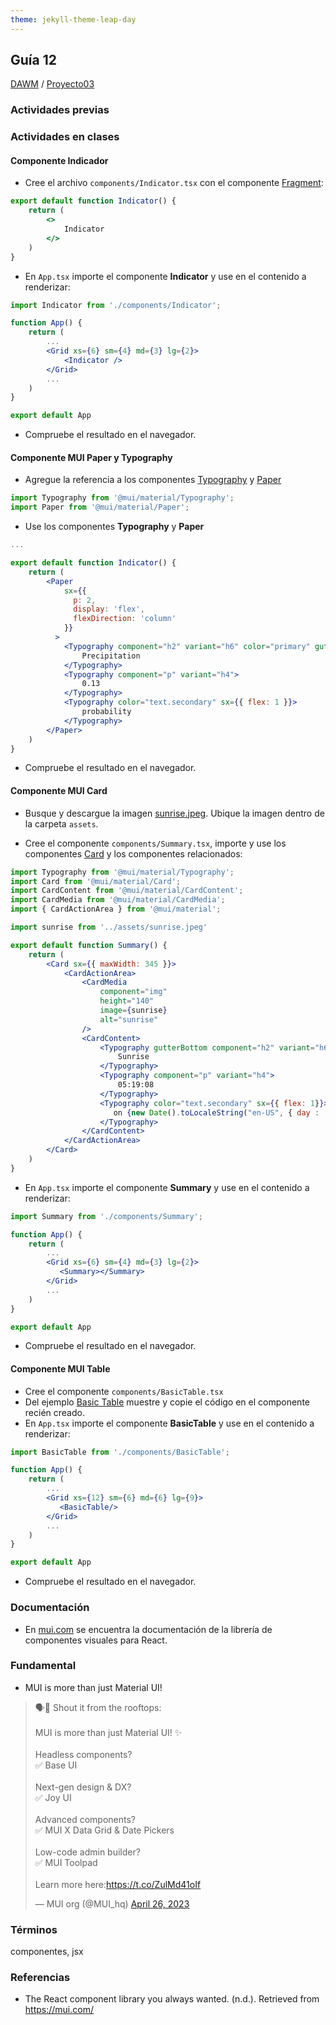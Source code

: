```yaml
---
theme: jekyll-theme-leap-day
---
```


## Guía 12

[DAWM](/DAWM/) / [Proyecto03](/DAWM/proyectos/2024/proyecto03)

### Actividades previas

### Actividades en clases

#### Componente Indicador

* Cree el archivo `components/Indicator.tsx` con el componente [Fragment](https://es.react.dev/reference/react/Fragment#fragment):

```jsx
export default function Indicator() {
    return (
       	<>
            Indicator
        </> 
    )
}
```
* En `App.tsx` importe el componente **Indicator** y use en el contenido a renderizar:

```jsx
import Indicator from './components/Indicator';

function App() {
	return (
		...
		<Grid xs={6} sm={4} md={3} lg={2}>
			<Indicator />
	    </Grid>        
		...
	)
}

export default App
```

* Compruebe el resultado en el navegador.

#### Componente MUI Paper y Typography

* Agregue la referencia a los componentes [Typography](https://mui.com/material-ui/react-typography/) y [Paper](https://mui.com/material-ui/react-paper/)

```jsx
import Typography from '@mui/material/Typography';
import Paper from '@mui/material/Paper';
```

* Use los componentes **Typography** y **Paper**

```jsx
...

export default function Indicator() {
    return (
        <Paper
            sx={{
              p: 2,
              display: 'flex',
              flexDirection: 'column'
            }}
          >
            <Typography component="h2" variant="h6" color="primary" gutterBottom>
                Precipitation 
            </Typography>
            <Typography component="p" variant="h4">
                0.13
            </Typography>
            <Typography color="text.secondary" sx={{ flex: 1 }}>
                probability
            </Typography>
        </Paper> 
    )
}
```

* Compruebe el resultado en el navegador.

#### Componente MUI Card

* Busque y descargue la imagen [sunrise.jpeg](imagenes/sunrise.jpeg). Ubique la imagen dentro de la carpeta `assets`.

* Cree el componente `components/Summary.tsx`, importe y use los componentes [Card](https://mui.com/material-ui/react-card/) y los componentes relacionados:

```jsx
import Typography from '@mui/material/Typography';
import Card from '@mui/material/Card';
import CardContent from '@mui/material/CardContent';
import CardMedia from '@mui/material/CardMedia';
import { CardActionArea } from '@mui/material';

import sunrise from '../assets/sunrise.jpeg'

export default function Summary() {
    return (
        <Card sx={{ maxWidth: 345 }}>
            <CardActionArea>
                <CardMedia
                    component="img"
                    height="140"
                    image={sunrise}
                    alt="sunrise"
                />
                <CardContent>
                    <Typography gutterBottom component="h2" variant="h6" color="primary">
                        Sunrise
                    </Typography>
                    <Typography component="p" variant="h4">
                        05:19:08
                    </Typography>
                    <Typography color="text.secondary" sx={{ flex: 1}}>
                       on {new Date().toLocaleString("en-US", { day : '2-digit'})} {new Date().toLocaleString("en-US", { month: "long" })} ,  {new Date().getFullYear()}
                    </Typography>
                </CardContent>
            </CardActionArea>
        </Card>
    )
}
``` 

* En `App.tsx` importe el componente **Summary** y use en el contenido a renderizar:

```jsx
import Summary from './components/Summary';

function App() {
	return (
		...
		<Grid xs={6} sm={4} md={3} lg={2}>
	       <Summary></Summary>
	    </Grid>        
		...
	)
}

export default App
```

* Compruebe el resultado en el navegador.

#### Componente MUI Table

* Cree el componente `components/BasicTable.tsx`
* Del ejemplo [Basic Table](https://mui.com/material-ui/react-table/#basic-table) muestre y copie el código en el componente recién creado.
* En `App.tsx` importe el componente **BasicTable** y use en el contenido a renderizar:

```jsx
import BasicTable from './components/BasicTable';

function App() {
	return (
		...
		<Grid xs={12} sm={6} md={6} lg={9}>
	       <BasicTable/>
	    </Grid>        
		...
	)
}

export default App
```

* Compruebe el resultado en el navegador.

### Documentación

* En [mui.com](https://mui.com/) se encuentra la documentación de la librería de componentes visuales para React.

### Fundamental

* MUI is more than just Material UI!

<blockquote class="twitter-tweet" data-media-max-width="560"><p lang="en" dir="ltr">🗣️💬 Shout it from the rooftops:<br><br>MUI is more than just Material UI! ✨<br><br>Headless components? <br>✅ Base UI<br><br>Next-gen design &amp; DX?<br>✅ Joy UI<br><br>Advanced components?<br>✅ MUI X Data Grid &amp; Date Pickers<br><br>Low-code admin builder?<br>✅ MUI Toolpad<br><br>Learn more here:<a href="https://t.co/ZulMd41oIf">https://t.co/ZulMd41oIf</a></p>&mdash; MUI org (@MUI_hq) <a href="https://twitter.com/MUI_hq/status/1651256048307585029?ref_src=twsrc%5Etfw">April 26, 2023</a></blockquote> <script async src="https://platform.twitter.com/widgets.js" charset="utf-8"></script>

### Términos

componentes, jsx

### Referencias

* The React component library you always wanted. (n.d.). Retrieved from https://mui.com/